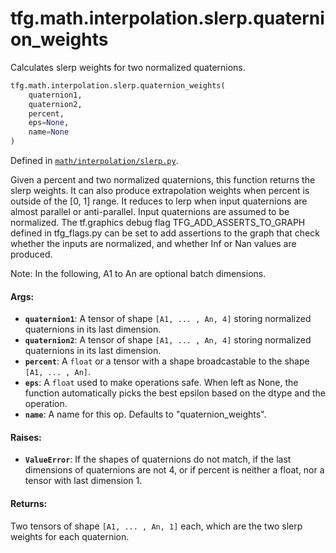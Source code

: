<div itemscope itemtype="http://developers.google.com/ReferenceObject">
<meta itemprop="name" content="tfg.math.interpolation.slerp.quaternion_weights" />
<meta itemprop="path" content="Stable" />
</div>

# tfg.math.interpolation.slerp.quaternion_weights

Calculates slerp weights for two normalized quaternions.

``` python
tfg.math.interpolation.slerp.quaternion_weights(
    quaternion1,
    quaternion2,
    percent,
    eps=None,
    name=None
)
```



Defined in [`math/interpolation/slerp.py`](https://github.com/tensorflow/graphics/blob/master/tensorflow_graphics/math/interpolation/slerp.py).

<!-- Placeholder for "Used in" -->

Given a percent and two normalized quaternions, this function returns the
slerp weights. It can also produce extrapolation weights when percent is
outside of the [0, 1] range. It reduces to lerp when input quaternions are
almost parallel or anti-parallel. Input quaternions are assumed to be
normalized. The tf.graphics debug flag TFG_ADD_ASSERTS_TO_GRAPH defined
in tfg_flags.py can be set to add assertions to the graph that check whether
the inputs are normalized, and whether Inf or Nan values are produced.

Note:
  In the following, A1 to An are optional batch dimensions.

#### Args:

*   <b>`quaternion1`</b>: A tensor of shape `[A1, ... , An, 4]` storing
    normalized quaternions in its last dimension.
*   <b>`quaternion2`</b>: A tensor of shape `[A1, ... , An, 4]` storing
    normalized quaternions in its last dimension.
*   <b>`percent`</b>: A `float` or a tensor with a shape broadcastable to the
    shape `[A1, ... , An]`.
*   <b>`eps`</b>: A `float` used to make operations safe. When left as None, the
    function automatically picks the best epsilon based on the dtype and the
    operation.
*   <b>`name`</b>: A name for this op. Defaults to "quaternion_weights".

#### Raises:

* <b>`ValueError`</b>: If the shapes of quaternions do not match, if the last
    dimensions of quaternions are not 4, or if percent is neither a float, nor
    a tensor with last dimension 1.


#### Returns:

Two tensors of shape `[A1, ... , An, 1]` each, which are the two slerp
  weights for each quaternion.